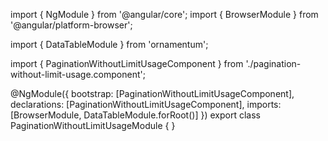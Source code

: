 import { NgModule } from '@angular/core';
import { BrowserModule } from '@angular/platform-browser';
  
import { DataTableModule } from 'ornamentum';
  
import { PaginationWithoutLimitUsageComponent } from './pagination-without-limit-usage.component';

@NgModule({
 bootstrap: [PaginationWithoutLimitUsageComponent],
 declarations: [PaginationWithoutLimitUsageComponent],
 imports: [BrowserModule, DataTableModule.forRoot()]
})
export class PaginationWithoutLimitUsageModule {
}
